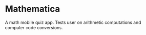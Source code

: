 # Mathematica
A math mobile quiz app. Tests user on arithmetic computations and computer code conversions.  
